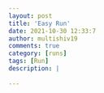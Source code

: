 ```yaml
---
layout: post
title: 'Easy Run'
date: 2021-10-30 12:33:7
author: multishiv19
comments: true
category: [runs]
tags: [Run]
description: |
    
---
```





<div width='100%' class='strava-embed-placeholder' data-embed-type='activity' data-embed-id='6189611953'></div>
<script src='https://strava-embeds.com/embed.js'></script>

